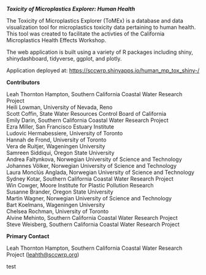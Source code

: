 ***Toxicity of Microplastics Explorer: Human Health***

The Toxicity of Microplastics Explorer (ToMEx) is a database and data visualization tool for microplastics toxicity data pertaining to human health. This tool was created to facilitate the activties of the California Microplastics Health Effects Workshop. 

The web application is built using a variety of R packages including shiny, shinydashboard, tidyverse, ggplot, and plotly.

Application deployed at: https://sccwrp.shinyapps.io/human_mp_tox_shiny-/

**Contributors**

Leah Thornton Hampton, Southern California Coastal Water Research Project<br />
Heili Lowman, University of Nevada, Reno<br />
Scott Coffin, State Water Resources Control Board of California<br />
Emily Darin, Southern California Coastal Water Research Project<br />
Ezra Miller, San Francisco Estuary Institute<br />
Ludovic Hermabessiere, University of Toronto<br />
Hannah de Frond, University of Toronto<br />
Vera de Ruitjer, Wageningen University<br />
Samreen Siddiqui, Oregon State University<br />
Andrea Faltynkova, Norwegian University of Science and Technology<br />
Johannes Völker, Norwegian University of Science and Technology<br />
Laura Monclús Anglada, Norwegian University of Science and Technology<br />
Sydney Kotar, Southern California Coastal Water Research Project<br />
Win Cowger, Moore Institute for Plastic Pollution Research<br />
Susanne Brander, Oregon State University<br />
Martin Wagner, Norwegian University of Science and Technology<br />
Bart Koelmans, Wageningen University<br />
Chelsea Rochman, University of Toronto<br />
Alvine Mehinto, Southern California Coastal Water Research Project<br />
Steve Weisberg, Southern California Coastal Water Research Project<br />

**Primary Contact**

Leah Thornton Hampton, Southern California Coastal Water Research Project (leahth@sccwrp.org)

test